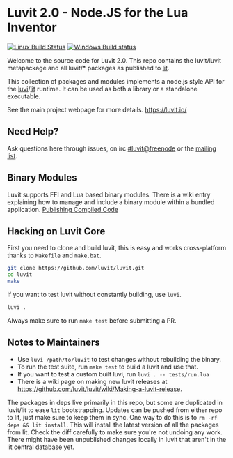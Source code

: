 # Luvit 2.0 - Node.JS for the Lua Inventor

[![Linux Build Status](https://travis-ci.org/luvit/luvit.svg?branch=master)](https://travis-ci.org/luvit/luvit)
[![Windows Build status](https://ci.appveyor.com/api/projects/status/72ccr146fm51k7up/branch/master?svg=true)](https://ci.appveyor.com/project/racker-buildbot/luvit/branch/master)

Welcome to the source code for Luvit 2.0.  This repo contains the luvit/luvit metapackage and all luvit/* packages as published to [lit][].

This collection of packages and modules implements a node.js style API for the [luvi][]/[lit][] runtime.  It can be used as both a library or a standalone executable.

See the main project webpage for more details. <https://luvit.io/>

## Need Help?

Ask questions here through issues, on irc [#luvit@freenode](irc://chat.freenode.net/luvit) or the [mailing list](https://groups.google.com/forum/#!forum/luvit).

## Binary Modules

Luvit supports FFI and Lua based binary modules. There is a wiki entry
explaining how to manage and include a binary module within a bundled
application. [Publishing Compiled Code][]

## Hacking on Luvit Core

First you need to clone and build luvit, this is easy and works cross-platform thanks to `Makefile` and `make.bat`.

```sh
git clone https://github.com/luvit/luvit.git
cd luvit
make
```

If you want to test luvit without constantly building, use `luvi`.

```sh
luvi . 
```

Always make sure to run `make test` before submitting a PR.

## Notes to Maintainers

 - Use `luvi /path/to/luvit` to test changes without rebuilding the binary.
 - To run the test suite, run `make test` to build a luvit and use that.
 - If you want to test a custom built luvi, run `luvi . -- tests/run.lua`
 - There is a wiki page on making new luvit releases at <https://github.com/luvit/luvit/wiki/Making-a-luvit-release>.

The packages in deps live primarily in this repo, but some are duplicated in
luvit/lit to ease `lit` bootstrapping.  Updates can be pushed from either repo
to lit, just make sure to keep them in sync.  One way to do this is to `rm -rf
deps && lit install`.  This will install the latest version of all the
packages from lit.  Check the diff carefully to make sure you're not undoing
any work.  There might have been unpublished changes locally in luvit that
aren't in the lit central database yet.

[Publishing Compiled Code]: https://github.com/luvit/lit/wiki/Publishing-Compiled-Code
[lit]: https://github.com/luvit/lit/
[luvi]: https://github.com/luvit/luvi/
